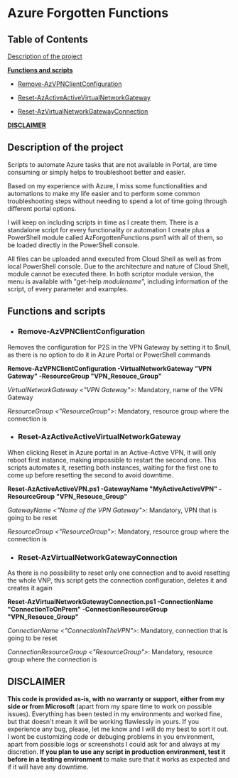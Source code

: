 # Azure Forgotten Functions

## Table of Contents

[Description of the project](#description)

**[Functions and scripts](#functions_and_scripts)**

- [Remove-AzVPNClientConfiguration](#Remove-AzVPNClientConfiguration)

- [Reset-AzActiveActiveVirtualNetworkGateway](#Reset-AzActiveActiveVirtualNetworkGateway)

- [Reset-AzVirtualNetworkGatewayConnection](#Reset-AzVirtualNetworkGatewayConnection)

**[DISCLAIMER](#disclaimer)**


## Description of the project <a name="description"></a>
Scripts to automate Azure tasks that are not available in Portal, are time consuming or simply helps to troubleshoot better and easier. 

Based on my experience with Azure, I miss some functionalities and automations to make my life easier and to perform some common troubleshooting steps without needing to spend a lot of time going through different portal options. 

I will keep on including scripts in time as I create them. There is a standalone script for every functionality or automation I create plus a PowerShell module called AzForgottenFunctions.psm1 with all of them, so be loaded directly in the PowerShell console. 

All files can be uploaded annd executed from Cloud Shell as well as from local PowerShell console. Due to the architecture and nature of Cloud Shell, module cannot be executed there. In both scriptor module version, the menu is available with "get-help _modulename_", including information of the script, of every parameter and examples. 




## Functions and scripts <a name="functions_and_scripts"></a>



- ### **Remove-AzVPNClientConfiguration** <a name="Remove-AzVPNClientConfiguration"></a>

Removes the configuration for P2S in the VPN Gateway by setting it to $null, as there is no option to do it in Azure Portal or PowerShell commands

**Remove-AzVPNClientConfiguration -VirtualNetworkGateway "VPN Gateway" -ResourceGroup "VPN_Resouce_Group"**

_VirtualNetworkGateway <"VPN Gateway">_: Mandatory, name of the VPN Gateway

_ResourceGroup <"ResourceGroup">_: Mandatory, resource group where the connection is




- ### **Reset-AzActiveActiveVirtualNetworkGateway** <a name="Reset-AzActiveActiveVirtualNetworkGateway"></a>

When clicking Reset in Azure portal in an Active-Active VPN, it will only reboot first instance, making impossible to restart the second one. This scripts automates it, resetting both instances, waiting for the first one to come up before resetting the second to avoid downtime. 

**Reset-AzActiveActiveVPN.ps1 -GatewayName "MyActiveActiveVPN" -ResourceGroup "VPN_Resouce_Group"**

_GatewayName <"Name of the VPN Gateway">_: Mandatory, VPN that is going to be reset

_ResourceGroup <"ResourceGroup">_: Mandatory, resource group where the connection is




- ### **Reset-AzVirtualNetworkGatewayConnection** <a name="Reset-AzVirtualNetworkGatewayConnection"></a>

As there is no possibility to reset only one connection and to avoid resetting the whole VNP, this script gets the connection configuration, deletes it and creates it again
    
**Reset-AzVirtualNetworkGatewayConnection.ps1 -ConnectionName "ConnectionToOnPrem" -ConnectionResourceGroup "VPN_Resouce_Group"**
    
_ConnectionName <"ConnectionInTheVPN">_: Mandatory, connection that is going to be reset

_ConnectionResourceGroup <"ResourceGroup">_: Mandatory, resource group where the connection is



## DISCLAIMER <a name="disclaimer"></a>
**This code is provided as-is, with no warranty or support, either from my side or from Microsoft** (apart from my spare time to work on possible issues). Everything has been tested in my environments and worked fine, but that doesn't mean it will be working flawlessly in yours. If you experience any bug, please, let me know and I will do my best to sort it out. I wont be customizing code or debuging problems in you environment, apart from possible logs or screenshots I could ask for and always at my discretion. **If you plan to use any script in production environment, test it before in a testing environment** to make sure that it works as expected and if it will have any downtime. 






